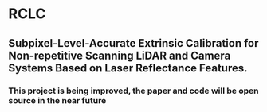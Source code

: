 # RCLC
## Subpixel-Level-Accurate Extrinsic Calibration for Non-repetitive Scanning LiDAR and Camera Systems Based on Laser Reflectance Features.

###  This project is being improved, the paper and code will be open source in the near future

